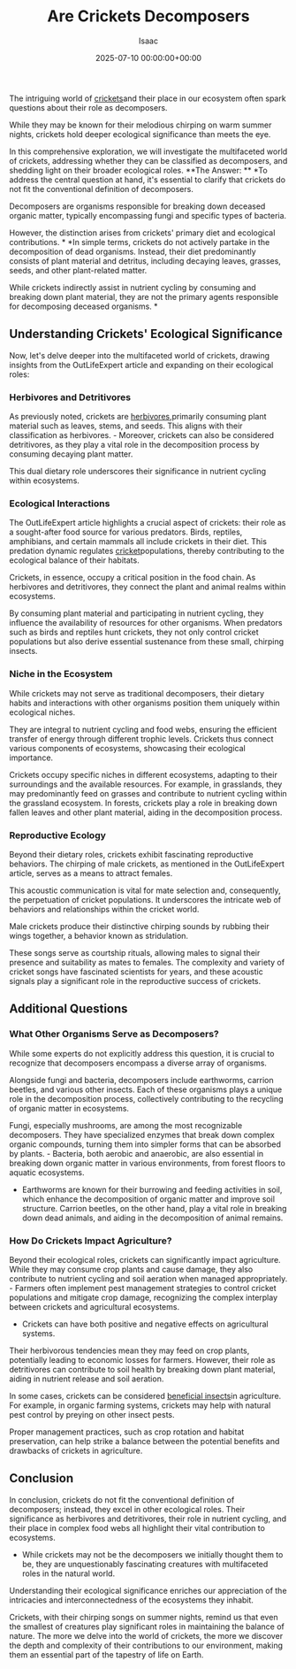 ﻿---
title: Are Crickets Decomposers
description: The intriguing world of crickets and their place in our ecosystem often spark questions about their role as decomposers. While they may be known for their...
slug: /are-crickets-decomposers/
date: 2025-07-10 00:00:00+00:00
lastmod: 2025-07-10 00:00:00+03:00
author: Isaac
categories:

- Crickets

- Guide
tags:

- crickets

- are

- cricket
layout: post
---

The intriguing world of [crickets](https://pestpolicy.com/are-crickets-good-or-bad/)and their place in our ecosystem often spark questions about their role as decomposers.

While they may be known for their melodious chirping on warm summer nights, crickets hold deeper ecological significance than meets the eye.

In this comprehensive exploration, we will investigate the multifaceted world of crickets, addressing whether they can be classified as decomposers, and shedding light on their broader ecological roles. **The Answer: ** *To address the central question at hand, it's essential to clarify that crickets do not fit the conventional definition of decomposers.

Decomposers are organisms responsible for breaking down deceased organic matter, typically encompassing fungi and specific types of bacteria.

However, the distinction arises from crickets' primary diet and ecological contributions. * *In simple terms, crickets do not actively partake in the decomposition of dead organisms. Instead, their diet predominantly consists of plant material and detritus, including decaying leaves, grasses, seeds, and other plant-related matter.

While crickets indirectly assist in nutrient cycling by consuming and breaking down plant material, they are not the primary agents responsible for decomposing deceased organisms. *

##  Understanding Crickets' Ecological Significance

Now, let's delve deeper into the multifaceted world of crickets, drawing insights from the OutLifeExpert article and expanding on their ecological roles:

###  Herbivores and Detritivores

As previously noted, crickets are [herbivores](https://pestpolicy.com/are-crickets-herbivores-or-omnivores/),primarily consuming plant material such as leaves, stems, and seeds. This aligns with their classification as herbivores. - Moreover, crickets can also be considered detritivores, as they play a vital role in the decomposition process by consuming decaying plant matter.

This dual dietary role underscores their significance in nutrient cycling within ecosystems.

###  Ecological Interactions

The OutLifeExpert article highlights a crucial aspect of crickets: their role as a sought-after food source for various predators. Birds, reptiles, amphibians, and certain mammals all include crickets in their diet. This predation dynamic regulates [cricket](https://pestpolicy.com/are-crickets-herbivores-or-omnivores/)populations, thereby contributing to the ecological balance of their habitats.

Crickets, in essence, occupy a critical position in the food chain. As herbivores and detritivores, they connect the plant and animal realms within ecosystems.

By consuming plant material and participating in nutrient cycling, they influence the availability of resources for other organisms. When predators such as birds and reptiles hunt crickets, they not only control cricket populations but also derive essential sustenance from these small, chirping insects.

###  Niche in the Ecosystem

While crickets may not serve as traditional decomposers, their dietary habits and interactions with other organisms position them uniquely within ecological niches.

They are integral to nutrient cycling and food webs, ensuring the efficient transfer of energy through different trophic levels. Crickets thus connect various components of ecosystems, showcasing their ecological importance.

Crickets occupy specific niches in different ecosystems, adapting to their surroundings and the available resources. For example, in grasslands, they may predominantly feed on grasses and contribute to nutrient cycling within the grassland ecosystem. In forests, crickets play a role in breaking down fallen leaves and other plant material, aiding in the decomposition process.

###  Reproductive Ecology

Beyond their dietary roles, crickets exhibit fascinating reproductive behaviors. The chirping of male crickets, as mentioned in the OutLifeExpert article, serves as a means to attract females.

This acoustic communication is vital for mate selection and, consequently, the perpetuation of cricket populations. It underscores the intricate web of behaviors and relationships within the cricket world.

Male crickets produce their distinctive chirping sounds by rubbing their wings together, a behavior known as stridulation.

These songs serve as courtship rituals, allowing males to signal their presence and suitability as mates to females. The complexity and variety of cricket songs have fascinated scientists for years, and these acoustic signals play a significant role in the reproductive success of crickets.

##  Additional Questions

###  What Other Organisms Serve as Decomposers?

While some experts do not explicitly address this question, it is crucial to recognize that decomposers encompass a diverse array of organisms.

Alongside fungi and bacteria, decomposers include earthworms, carrion beetles, and various other insects. Each of these organisms plays a unique role in the decomposition process, collectively contributing to the recycling of organic matter in ecosystems.

Fungi, especially mushrooms, are among the most recognizable decomposers. They have specialized enzymes that break down complex organic compounds, turning them into simpler forms that can be absorbed by plants. - Bacteria, both aerobic and anaerobic, are also essential in breaking down organic matter in various environments, from forest floors to aquatic ecosystems.

- Earthworms are known for their burrowing and feeding activities in soil, which enhance the decomposition of organic matter and improve soil structure. Carrion beetles, on the other hand, play a vital role in breaking down dead animals, and aiding in the decomposition of animal remains.

###  How Do Crickets Impact Agriculture?

Beyond their ecological roles, crickets can significantly impact agriculture. While they may consume crop plants and cause damage, they also contribute to nutrient cycling and soil aeration when managed appropriately. - Farmers often implement pest management strategies to control cricket populations and mitigate crop damage, recognizing the complex interplay between crickets and agricultural ecosystems.

- Crickets can have both positive and negative effects on agricultural systems.

Their herbivorous tendencies mean they may feed on crop plants, potentially leading to economic losses for farmers. However, their role as detritivores can contribute to soil health by breaking down plant material, aiding in nutrient release and soil aeration.

In some cases, crickets can be considered [beneficial insects](http://www.knowledgebank.irri.org/training/fact-sheets/pest-management/insects/item/field-crickets)in agriculture. For example, in organic farming systems, crickets may help with natural pest control by preying on other insect pests.

Proper management practices, such as crop rotation and habitat preservation, can help strike a balance between the potential benefits and drawbacks of crickets in agriculture.

##  Conclusion

In conclusion, crickets do not fit the conventional definition of decomposers; instead, they excel in other ecological roles. Their significance as herbivores and detritivores, their role in nutrient cycling, and their place in complex food webs all highlight their vital contribution to ecosystems.

- While crickets may not be the decomposers we initially thought them to be, they are unquestionably fascinating creatures with multifaceted roles in the natural world.

Understanding their ecological significance enriches our appreciation of the intricacies and interconnectedness of the ecosystems they inhabit.

Crickets, with their chirping songs on summer nights, remind us that even the smallest of creatures play significant roles in maintaining the balance of nature. The more we delve into the world of crickets, the more we discover the depth and complexity of their contributions to our environment, making them an essential part of the tapestry of life on Earth.
